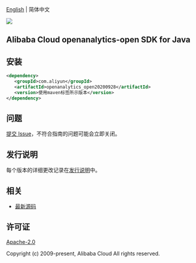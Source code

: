 [English](README.md) | 简体中文

![](https://aliyunsdk-pages.alicdn.com/icons/AlibabaCloud.svg)

## Alibaba Cloud openanalytics-open SDK for Java

## 安装

```xml
<dependency>
   <groupId>com.aliyun</groupId>
   <artifactId>openanalytics_open20200928</artifactId>
   <version>使用maven标签所示版本</version>
</dependency>
```

## 问题

[提交 Issue](https://github.com/aliyun/alibabacloud-sdk/issues/new)，不符合指南的问题可能会立即关闭。

## 发行说明

每个版本的详细更改记录在[发行说明](./ChangeLog.txt)中。

## 相关

- [最新源码](https://github.com/aliyun/alibabacloud-sdk/tree/master/java)

## 许可证

[Apache-2.0](http://www.apache.org/licenses/LICENSE-2.0)

Copyright (c) 2009-present, Alibaba Cloud All rights reserved.
